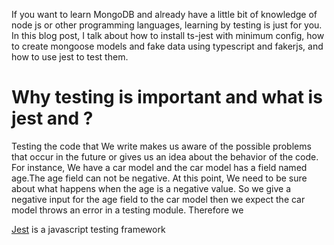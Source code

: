 If you want to learn MongoDB and already have a little bit of knowledge of node js or other programming languages, learning by testing is just for you. In this blog post, I talk about how to install ts-jest with minimum config, how to create mongoose models and fake data using typescript and fakerjs, and how to use jest to test them.

# Why testing is important and what is jest and ?

Testing the code that We write makes us aware of the possible problems that occur in the future or gives us an idea about the behavior of the code. For instance, We have a car model and the
car model has a field named age.The age field can not be negative. At this point, We need to be sure about what happens when the age is a negative value. So we give a negative input for the age field to the car model then we expect the car model throws an error in a testing module. Therefore we

[Jest](https://jestjs.io/) is a javascript testing framework
